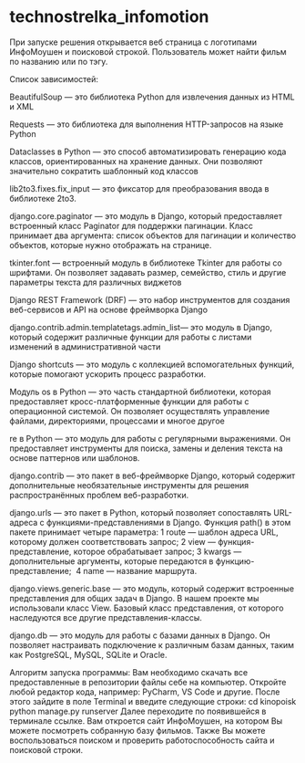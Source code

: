 # technostrelka_infomotion
При запуске решения открывается веб страница с логотипами ИнфоМоушен и поисковой строкой. Пользователь может найти фильм по названию или по тэгу.

Список зависимостей:

BeautifulSoup — это библиотека Python для извлечения данных из HTML и XML

Requests — это библиотека для выполнения HTTP-запросов на языке Python

Dataclasses в Python — это способ автоматизировать генерацию кода классов, ориентированных на хранение данных. Они позволяют значительно сократить шаблонный код классов

lib2to3.fixes.fix_input — это фиксатор для преобразования ввода в библиотеке 2to3.

django.core.paginator — это модуль в Django, который предоставляет встроенный класс Paginator для поддержки пагинации. 
Класс принимает два аргумента: список объектов для пагинации и количество объектов, которые нужно отображать на странице.

tkinter.font — встроенный модуль в библиотеке Tkinter для работы со шрифтами. Он позволяет задавать размер, семейство, стиль и другие параметры текста для различных виджетов

Django REST Framework (DRF) — это набор инструментов для создания веб-сервисов и API на основе фреймворка Django

django.contrib.admin.templatetags.admin_list— это модуль в Django, который содержит различные функции для работы с листами изменений в административной части

Django shortcuts — это модуль с коллекцией вспомогательных функций, которые помогают ускорить процесс разработки.

Модуль os в Python — это часть стандартной библиотеки, которая предоставляет кросс-платформенные функции для работы с операционной системой.
Он позволяет осуществлять управление файлами, директориями, процессами и многое другое

re в Python — это модуль для работы с регулярными выражениями. Он предоставляет инструменты для поиска, замены и деления текста на основе паттернов или шаблонов.

django.contrib — это пакет в веб-фреймворке Django, который содержит дополнительные необязательные инструменты для решения распространённых проблем веб-разработки.

django.urls — это пакет в Python, который позволяет сопоставлять URL-адреса с функциями-представлениями в Django.
Функция path() в этом пакете принимает четыре параметра:
 1 route — шаблон адреса URL, которому должен соответствовать запрос;
 2 view — функция-представление, которое обрабатывает запрос;
 3 kwargs — дополнительные аргументы, которые передаются в функцию-представление; 
 4 name — название маршрута.

 django.views.generic.base — это модуль, который содержит встроенные представления для общих задач в Django. В нашем проекте мы использовали класс View. Базовый класс представления, от которого наследуются все другие представления-классы.

 django.db — это модуль для работы с базами данных в Django. Он позволяет настраивать подключение к различным базам данных, таким как PostgreSQL, MySQL, SQLite и Oracle.
 
Алгоритм запуска программы:
Вам необходимо скачать все предоставленные в репозитории файлы себе на компьютер. Откройте любой редактор кода, например: PyCharm, VS Code и другие. После этого зайдите в поле Terminal и введите следующие строки:
cd kinopoisk 
python manage.py runserver
Далее переходите по появившейся в терминале ссылке. Вам откроется сайт ИнфоМоушен, на котором Вы можете посмотреть собранную базу фильмов. Также Вы можете воспользоваться поиском и проверить работоспособность сайта и поисковой строки.
#
